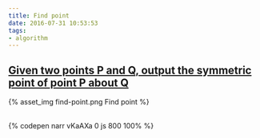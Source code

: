 ```yaml
---
title: Find point
date: 2016-07-31 10:53:53
tags:
- algorithm
---
```


## [Given two points P and Q, output the symmetric point of point P about Q](https://www.hackerrank.com/challenges/find-point)

{% asset_img find-point.png Find point %}

<!-- more -->

<br>{% codepen narr vKaAXa 0 js 800 100% %}
